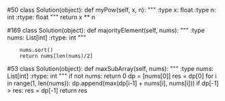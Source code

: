 #50
class Solution(object):
    def myPow(self, x, n):
        """
        :type x: float
        :type n: int
        :rtype: float
        """
        return x ** n
        
#169
class Solution(object):
    def majorityElement(self, nums):
        """
        :type nums: List[int]
        :rtype: int
        """
 
        nums.sort()
        return nums[len(nums)/2]
#53
class Solution(object):
    def maxSubArray(self, nums):
        """
        :type nums: List[int]
        :rtype: int
        """
        if not nums:
            return 0
        dp = [nums[0]]
        res = dp[0]
        for i in range(1, len(nums)):
            dp.append(max(dp[i-1] + nums[i], nums[i]))
            if dp[-1] > res:
                res = dp[-1]
        return res

